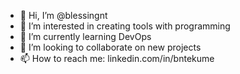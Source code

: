 - 👋 Hi, I’m @blessingnt
- 👀 I’m interested in creating tools with programming
- 🌱 I’m currently learning DevOps 
- 💞️ I’m looking to collaborate on new projects
- 📫 How to reach me: linkedin.com/in/bntekume

<!---
blessingnt/blessingnt is a ✨ special ✨ repository because its `README.md` (this file) appears on your GitHub profile.
You can click the Preview link to take a look at your changes.
--->
